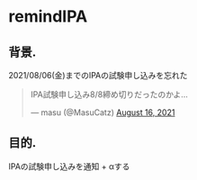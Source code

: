 # remindIPA

## 背景.
2021/08/06(金)までのIPAの試験申し込みを忘れた

<blockquote class="twitter-tweet"><p lang="ja" dir="ltr">IPA試験申し込み8/8締め切りだったのかよ...</p>&mdash; masu (@MasuCatz) <a href="https://twitter.com/MasuCatz/status/1427303936885551108?ref_src=twsrc%5Etfw">August 16, 2021</a></blockquote>

## 目的.
IPAの試験申し込みを通知 + αする
